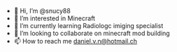 - 👋 Hi, I’m @snucy88
- 👀 I’m interested in Minecraft
- 🌱 I’m currently learning Radiologc imiging specialist
- 💞️ I’m looking to collaborate on minecraft mod building
- 📫 How to reach me daniel.v.n@hotmail.ch
